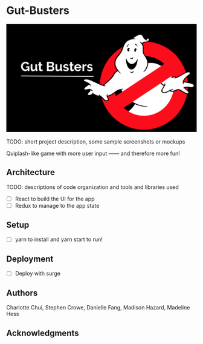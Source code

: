 # Gut-Busters

![Team Photo](src/img/team-logo.jpg)

TODO: short project description, some sample screenshots or mockups

Quiplash-like game with more user input —— and therefore more fun!

## Architecture

TODO:  descriptions of code organization and tools and libraries used
* [ ] React to build the UI for the app 
* [ ] Redux to manage to the app state 

## Setup

* [ ] yarn to install and yarn start to run!

## Deployment

* [ ] Deploy with surge

## Authors

Charlotte Chui,
Stephen Crowe,
Danielle Fang,
Madison Hazard,
Madeline Hess

## Acknowledgments
